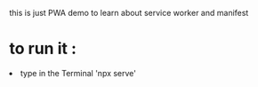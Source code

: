 <p>this is just PWA demo to learn about service worker and manifest</p>

<h1> to run it :</h1>

<li>type in the Terminal 'npx serve' </li>
